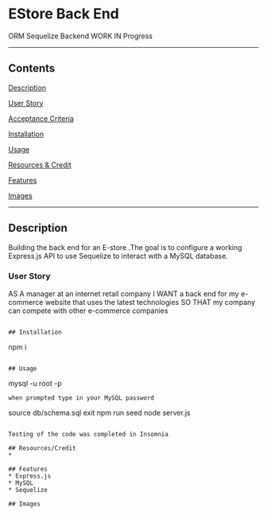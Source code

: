 # EStore Back End

ORM Sequelize Backend
WORK IN Progress 

---

## Contents
[Description](#description)

[User Story](#user-story)

[Acceptance Criteria](#acceptance-criteria)

[Installation](#installation)

[Usage](#usage)

[Resources & Credit](#resourcescredit)

[Features](#features)

[Images](#images)

---

## Description 
Building the back end for an E-store .The goal is to configure a working Express.js API to use Sequelize to interact with a MySQL database.

### User Story
AS A manager at an internet retail company
I WANT a back end for my e-commerce website that uses the latest technologies
SO THAT my company can compete with other e-commerce companies
```

## Installation
```
npm i
```

## Usage
```
mysql -u root -p 
```
when prompted type in your MySQL password
```
source db/schema.sql
exit
npm run seed
node server.js
```

Testing of the code was completed in Insomnia

## Resources/Credit
* 

## Features
* Express.js
* MySQL
* Sequelize

## Images
